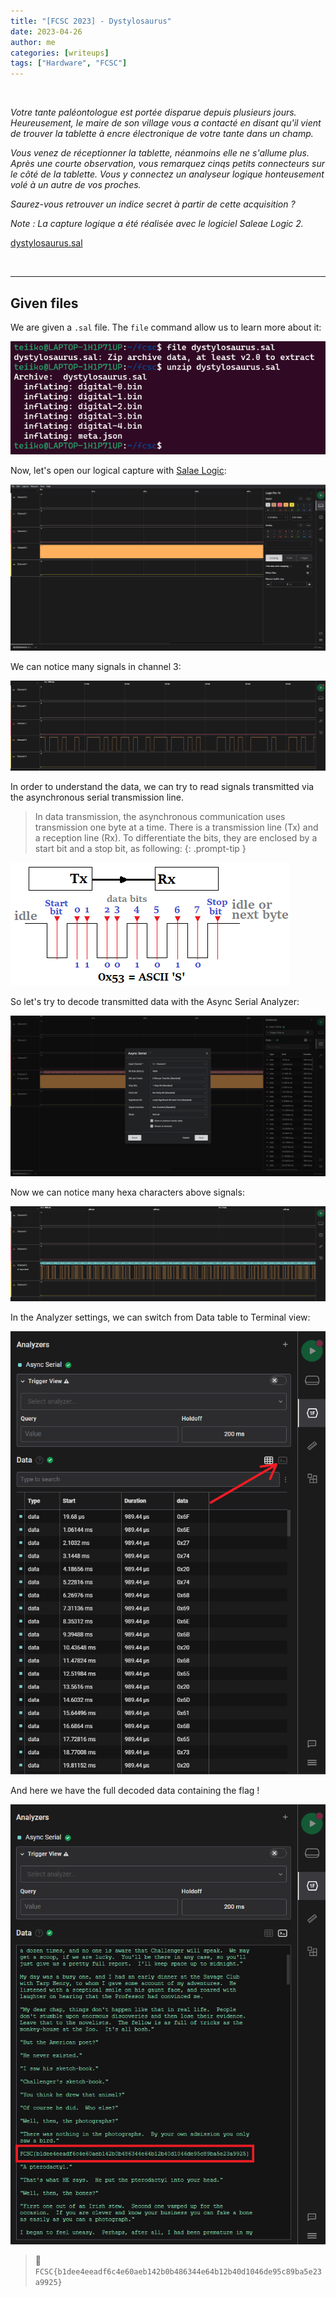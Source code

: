 ```yaml
---
title: "[FCSC 2023] - Dystylosaurus"
date: 2023-04-26
author: me
categories: [writeups]
tags: ["Hardware", "FCSC"]
---
```


<link rel="stylesheet" href="https://cdnjs.cloudflare.com/ajax/libs/font-awesome/5.15.2/css/all.min.css">
<link rel="stylesheet" href="/assets/css/lil-bootstrap.css">
<script src="https://code.jquery.com/jquery-3.6.0.min.js"></script>

<br>

*Votre tante paléontologue est portée disparue depuis plusieurs jours. Heureusement, le maire de son village vous a contacté en disant qu'il vient de trouver la tablette à encre électronique de votre tante dans un champ.*

*Vous venez de réceptionner la tablette, néanmoins elle ne s'allume plus. Après une courte observation, vous remarquez cinqs petits connecteurs sur le côté de la tablette. Vous y connectez un analyseur logique honteusement volé à un autre de vos proches.*

*Saurez-vous retrouver un indice secret à partir de cette acquisition ?*

*Note : La capture logique a été réalisée avec le logiciel Saleae Logic 2.*

<i class="fas fa-paperclip"></i> [dystylosaurus.sal](/assets/attachments/dystylosaurus.sal)

<br>

_____________________________________________________

## Given files

We are given a `.sal` file. The `file` command allow us to learn more about it:

![0](/images/dystylosaurus/step0.png)

Now, let's open our logical capture with <a href="https://www.saleae.com/fr/downloads/" target="_blank">Salae Logic</a>:


![0](/images/dystylosaurus/step1.png)

We can notice many signals in channel 3:


![0](/images/dystylosaurus/step2.png)

In order to understand the data, we can try to read signals transmitted via the asynchronous serial transmission line.

>In data transmission, the asynchronous communication uses transmission one byte at a time. There is a transmission line (Tx) and a reception line (Rx). To differentiate the bits, they are enclosed by a start bit and a stop bit, as following:
{: .prompt-tip }


![0](/images/dystylosaurus/step3.5.png)

So let's try to decode transmitted data with the Async Serial Analyzer:

![0](/images/dystylosaurus/step3.png)

Now we can notice many hexa characters above signals:

![0](/images/dystylosaurus/step4.png)

In the Analyzer settings, we can switch from Data table to Terminal view:

![0](/images/dystylosaurus/step5.png)

And here we have the full decoded data containing the flag !

![0](/images/dystylosaurus/step6.png)

> 🚩`FCSC{b1dee4eeadf6c4e60aeb142b0b486344e64b12b40d1046de95c89ba5e23a9925}`




